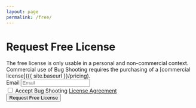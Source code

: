```yaml
---
layout: page
permalink: /free/
---
```


<script type="text/javascript">

  var data = new FormData();
  data.append('email', document.getElementById("email").value);
  data.append('language', 'en-US');
  
  const request = new XMLHttpRequest();
    
  request.open("POST", "https://services.bugshooting.com/rest/freelicense");
  request.send(data);

  request.onload = (e) => {
  
    if (request.response === 0) {
     
      // success
      document.getElementById("requestform").style.display = "none";
      document.getElementById("resultsuccess").style.display = "block";
  
    } else {
  
      // failed
      document.getElementById("requestform").style.display = "none";
      document.getElementById("resultfailed").style.display = "block";
  
    }
 
  }
  
</script>

<div id="requestform">

  <h1>Request Free License</h1>
  The free license is only usable in a personal and non-commercial context. Commercial use of Bug Shooting requires the purchasing of a [commercial license]({{ site.baseurl }}/pricing).

  <form>
    <div class="row mb-3">
      <div class="form-group">
        <label for="activationfile" class="col-sm-2 col-form-label">Email</label>
        <input class="form-control" type="email" placeholder="Email" required name="email" id="email" maxlength="100">
      </div>
    </div>
    <div class="row mb-3">
      <div class="form-group">
        <div class="form-check">
          <input class="form-check-input" type="checkbox" required name="agreement">
          <label class="form-check-label" for="agreement">Accept Bug Shooting <a href="{{ site.baseurl }}/agreement" target="_blank">License Agreement</a></label>
        </div>
      </div>
    </div>
    <div class="row mb-3">
      <div class="form-group">
        <button class="btn btn-lg btn-primary btn-block" type="submit">Request Free License</button>
      </div>
    </div>
  </form>
  
</div>
<div id="resultsuccess" style="display:none">
 <h1>Thank You</h1>
 You will receive your Bug Shooting license by email. Please check your spam folder in case you do not receive the email. 
</div>
<div id="resultfailed" style="display:none">
  <h1>Oops!</h1>
  Something went wrong.
</div>

